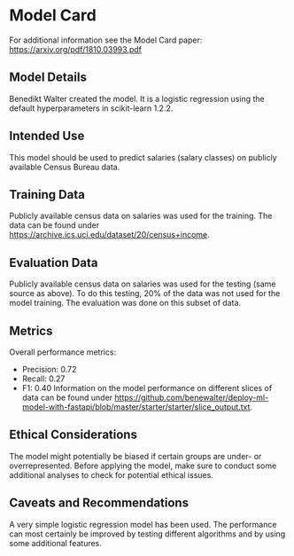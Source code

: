 # Model Card
For additional information see the Model Card paper: https://arxiv.org/pdf/1810.03993.pdf

## Model Details
Benedikt Walter created the model. It is a logistic regression using the default hyperparameters in scikit-learn 1.2.2.

## Intended Use
This model should be used to predict salaries (salary classes) on publicly available Census Bureau data.

## Training Data
Publicly available census data on salaries was used for the training. The data can be found under https://archive.ics.uci.edu/dataset/20/census+income.

## Evaluation Data
Publicly available census data on salaries was used for the testing (same source as above). To do this testing, 20% of the data was not used for the model training. The evaluation was done on this subset of data.

## Metrics
Overall performance metrics:
- Precision: 0.72
- Recall: 0.27
- F1: 0.40
Information on the model performance on different slices of data can be found under https://github.com/benewalter/deploy-ml-model-with-fastapi/blob/master/starter/starter/slice_output.txt.


## Ethical Considerations
The model might potentially be biased if certain groups are under- or overrepresented. Before applying the model, make sure to conduct some additional analyses to check for potential ethical issues.

## Caveats and Recommendations
A very simple logistic regression model has been used. The performance can most certainly be improved by testing different algorithms and by using some additional features.
